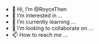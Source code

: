 - 👋 Hi, I’m @RoyceThen
- 👀 I’m interested in ...
- 🌱 I’m currently learning ...
- 💞️ I’m looking to collaborate on ...
- 📫 How to reach me ...

<!---
RoyceThen/RoyceThen is a ✨ special ✨ repository because its `README.md` (this file) appears on your GitHub profile.
You can click the Preview link to take a look at your changes.
--->
